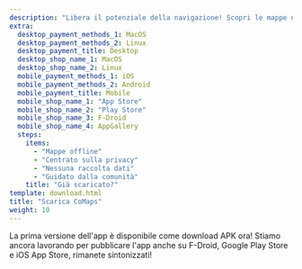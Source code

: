 ```yaml
---
description: "Libera il potenziale della navigazione! Scopri le mappe offline, le funzioni incentrate sulla privacy e un'app guidata dalla comunità"
extra:
  desktop_payment_methods_1: MacOS
  desktop_payment_methods_2: Linux
  desktop_payment_title: Desktop
  desktop_shop_name_1: MacOS
  desktop_shop_name_2: Linux
  mobile_payment_methods_1: iOS
  mobile_payment_methods_2: Android
  mobile_payment_title: Mobile
  mobile_shop_name_1: "App Store"
  mobile_shop_name_2: "Play Store"
  mobile_shop_name_3: F-Droid
  mobile_shop_name_4: AppGallery
  steps:
    items:
      - "Mappe offline"
      - "Centrato sulla privacy"
      - "Nessuna raccolta dati"
      - "Guidato dalla comunità"
    title: "Già scaricato?"
template: download.html
title: "Scarica CoMaps"
weight: 10
---
```


La prima versione dell'app è disponibile come download APK ora! Stiamo
ancora lavorando per pubblicare l'app anche su F-Droid, Google Play Store e
iOS App Store, rimanete sintonizzati!
